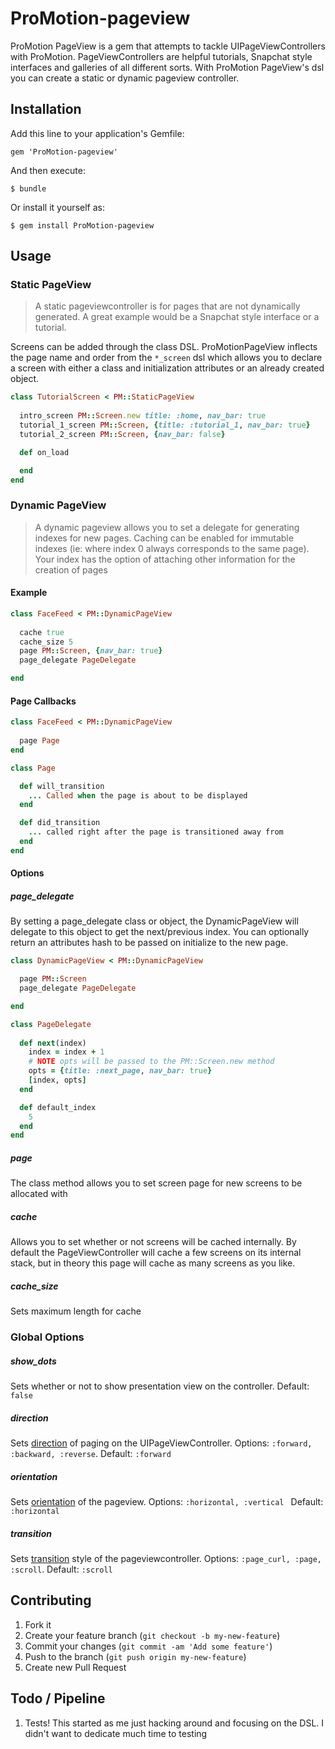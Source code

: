 # ProMotion-pageview

ProMotion PageView is a gem that attempts to tackle UIPageViewControllers with ProMotion. PageViewControllers are helpful tutorials, Snapchat style interfaces and galleries of all different sorts. With ProMotion PageView's dsl you can create a static or dynamic pageview controller.

## Installation

Add this line to your application's Gemfile:

    gem 'ProMotion-pageview'

And then execute:

    $ bundle

Or install it yourself as:

    $ gem install ProMotion-pageview

## Usage

### Static PageView

> A static pageviewcontroller is for pages that are not dynamically generated. A great example would be a Snapchat style interface or a tutorial.

Screens can be added through the class DSL. ProMotionPageView inflects the page name and order from the `*_screen` dsl which allows you to declare a screen with either a class and initialization attributes or an already created object.

~~~ ruby
class TutorialScreen < PM::StaticPageView
   
  intro_screen PM::Screen.new title: :home, nav_bar: true
  tutorial_1_screen PM::Screen, {title: :tutorial_1, nav_bar: true}
  tutorial_2_screen PM::Screen, {nav_bar: false}

  def on_load

  end
end
~~~

### Dynamic PageView

> A dynamic pageview allows you to set a delegate for generating indexes for new pages. Caching can be enabled for immutable indexes (ie: where index 0 always corresponds to the same page). Your index has the option of attaching other information for the creation of pages

#### Example
~~~ ruby
class FaceFeed < PM::DynamicPageView
  
  cache true
  cache_size 5
  page PM::Screen, {nav_bar: true}
  page_delegate PageDelegate

end
~~~

#### Page Callbacks

~~~ ruby
class FaceFeed < PM::DynamicPageView
  
  page Page
end

class Page

  def will_transition
    ... Called when the page is about to be displayed
  end

  def did_transition
    ... called right after the page is transitioned away from 
  end
end

~~~~

#### Options
##### page_delegate

By setting a page_delegate class or object, the DynamicPageView will delegate to this object to get the next/previous index. You can optionally return an attributes hash to be passed on initialize to the new page.

~~~ ruby
class DynamicPageView < PM::DynamicPageView

  page PM::Screen
  page_delegate PageDelegate

end

class PageDelegate
  
  def next(index)
    index = index + 1
    # NOTE opts will be passed to the PM::Screen.new method
    opts = {title: :next_page, nav_bar: true}
    [index, opts] 
  end

  def default_index
    5 
  end
end

~~~

##### page

The class method allows you to set screen page for new screens to be allocated with

##### cache 

Allows you to set whether or not screens will be cached internally. By default the PageViewController will cache a few screens on its internal stack, but in theory this page will cache as many screens as you like.

##### cache_size

Sets maximum length for cache 

### Global Options

##### show_dots

Sets whether or not to show presentation view on the controller. Default: ```false```

##### direction

Sets [direction](https://developer.apple.com/library/ios/documentation/UIKit/Reference/UIPageViewControllerClassReferenceClassRef/index.html#//apple_ref/c/tdef/UIPageViewControllerNavigationDirection) of paging on the UIPageViewController. Options: ```:forward, :backward, :reverse```. Default: ```:forward```

##### orientation

Sets [orientation](https://developer.apple.com/library/ios/documentation/UIKit/Reference/UIPageViewControllerClassReferenceClassRef/index.html#//apple_ref/c/tdef/UIPageViewControllerNavigationDirection) of the pageview. 
Options: ```:horizontal, :vertical ``` Default: ```:horizontal```

##### transition

Sets [transition](https://developer.apple.com/library/ios/documentation/UIKit/Reference/UIPageViewControllerClassReferenceClassRef/index.html#//apple_ref/c/tdef/UIPageViewControllerNavigationDirection) style of the pageviewcontroller. Options: ```:page_curl, :page, :scroll```. Default: ```:scroll```

## Contributing

1. Fork it
2. Create your feature branch (`git checkout -b my-new-feature`)
3. Commit your changes (`git commit -am 'Add some feature'`)
4. Push to the branch (`git push origin my-new-feature`)
5. Create new Pull Request

## Todo / Pipeline

1. Tests! This started as me just hacking around and focusing on the DSL. I didn't want to dedicate much time to testing
